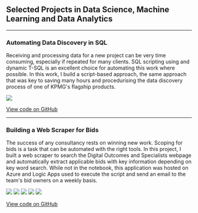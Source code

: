 ## Selected Projects in Data Science, Machine Learning and Data Analytics

---

### Automating Data Discovery in SQL
Receiving and processing data for a new project can be very time consuming, especially if repeated for many clients. SQL scripting using and dynamic T-SQL is an excellent choice for automating this work where possible. In this work, I build a script-based approach, the same approach that was key to saving many hours and procedurising the data discovery process of one of KPMG's flagship products.  

[![](https://img.shields.io/badge/SQL_Server-white?style=flat&logo=microsoftsqlserver&logoColor=CC2927&color=white)](#)


[View code on GitHub](https://github.com/carstenegelund/sql-automation/)


---

### Building a Web Scraper for Bids 
The success of any consultancy rests on winning new work. Scoping for bids is a task that can be automated with the right tools. In this project, I built a web scraper to search the Digital Outcomes and Specialists webpage and automatically extract applicable bids with key information depending on key word search. While not in the notebook, this application was hosted on Azure and Logic Apps used to execute the script and send an email to the team's bid owners on a weekly basis.

[![](https://img.shields.io/badge/Python-white?style=flat&logo=Python&logoColor=3776AB&color=white)](#)
[![](https://img.shields.io/badge/BeautifulSoup-white?style=flat&logo=&logoColor=150458&color=white)](#)
[![](https://img.shields.io/badge/Pandas-white?style=flat&logo=Pandas&logoColor=150458&color=white)](#)
[![](https://img.shields.io/badge/Microsoft_Azure-white?style=flat&logo=microsoftazure&logoColor=0078D4&color=white)](#)
[![](https://img.shields.io/badge/Microsoft_Excel-white?style=flat&logo=microsoftexcel&logoColor=217346&color=white)](#)

[View code on GitHub](https://github.com/carstenegelund/Bid-Site-Web-Scraper/tree/main)
